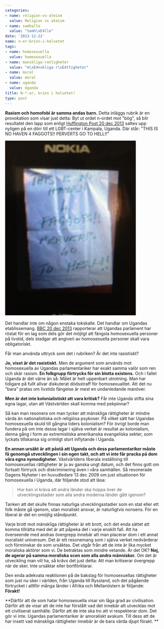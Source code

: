 ```yaml
---
categories:
- name: religion-vs-ateism
  value: Religion vs ateism
- name: samhalle
  value: "Samh\xE4lle"
date: '2013-12-22'
name: n-er-brinn-i-helvetet
tags:
- name: homosexuella
  value: homosexuella
- name: manskliga-rattigheter
  value: "m\xE4nskliga r\xE4ttigheter"
- name: moral
  value: moral
- name: uganda
  value: Uganda
title: N-*-er, brinn i helvetet!
type: post
---
```

**Rasism och homofobi är samma andas barn.** Detta inläggs rubrik är en provokation som visar just detta: Byt ut ordet n-ordet mot "bög", så blir resultatet den lapp som enligt [Huffington Post 20 dec 2013](http://www.huffingtonpost.com/ariel-wengroff/still-standing-communitie_b_4481967.html) sattes upp nyligen på en dörr till ett LGBT-center i Kampala, Uganda. Där står: "THIS IS NO HAVEN 4 FAGGOTS!! PERVERTS GO TO HELL!!"

[![No haven for faggots. Kampala, Uganda, 2013-12-20.](/files/no-haven-4-faggots-uganda_2013-12-20.jpg)](/files/no-haven-4-faggots-uganda_2013-12-20.jpg)

Det handlar inte om någon enstaka tokskalle. Det handlar om Ugandas etablissemang. [BBC 20 dec 2013](http://www.bbc.co.uk/news/world-africa-25463942) rapporterar att Ugandas parlament har röstat för en lag som dels gör det möjligt att fängsla homosexuella personer på livstid, dels stadgar att angiveri av homosexuella personer skall vara obligatoriskt.

Får man använda uttryck som det i rubriken? Är det inte rasistiskt?

**Jo, visst är det rasistiskt.** Men de argument som används mot homosexuella av Ugandas parlamentariker har exakt samma valör som ren och skär rasism. **En folkgrupp förtrycks för sin blotta existens.** Och i fallet Uganda är det värre än så: Målet är helt uppenbart utrotning. Man har tidigare på fullt allvar diskuterat dödsstraff för homosexualitet. Att det nu "bara" pratas om livstids fängelse är mest en undanledande manöver.

**Men är det inte kolonialistiskt att vara kritisk?** Får inte Uganda stifta sina egna lagar, utan att Västvärlden skall komma med pekpinnar?

Så kan man resonera om man tycker att mänskliga rättigheter är mindre värda än nationalistiska och religiösa psykoser. På vilket sätt har Ugandas homosexuella skuld till gångna tiders kolonialism? För övrigt borde man fundera på om inte dessa lagar i själva verket är resultat av kolonialism, denna gång i form av extremistiska amerikanska evangeliska sekter, som lyckats tillskansa sig orimligt stort inflytande i Uganda.

**En annan ursäkt är att påstå att Uganda och dess parlamentariker måste få genomgå utvecklingen i sin egen takt, och att vi inte får pracka på dom våra egna nymodigheter.** Västvärldens liberala inställning till homosexuellas rättigheter är ju av ganska ungt datum, och det finns gott om fortsatt förtryck och diskriminering även i våra samhällen. Så resonerade Dagens Nyheter i en huvudledare 13 dec 2009 om just situationen för homosexuella i Uganda, där följande stod att läsa:

> Hur kan vi kräva att andra länder ska hoppa över de utvecklingsstadier som alla andra moderna länder gått igenom?

Tanken att det skulle finnas naturliga utvecklingsstadier som en stat eller ett folk måste gå igenom, utan moraliskt ansvar, är naturligtvis nonsens. För en liberal är det en omöjlig ståndpunkt.

Varje brott mot mänskliga rättigheter är ett brott, och det enda sättet att komma tillrätta med det är att påpeka det i varje enskilt fall. Att ha överseende med andras övergrepp innebär att man placerar dom i ett annat moraliskt universum. Det är ett resonemang som i själva verket nedvärderar och förminskar de som ursäktas. Det utgår från att de inte är lika mycket moraliska aktörer som vi. De betraktas som mindre vetande. Är det OK? **Nej, de agerar på samma moraliska scen som alla andra människor.** Om det är utveckling man vill ha, så krävs det just detta: Att man kritiserar övergrepp när de sker. Inte ursäktar eller bortförklarar.

Den enda adekvata reaktionen på de bakslag för homosexuellas rättigheter som just nu sker i världen, från Uganda till Ryssland, och det pågående förtrycket i alltför många länder i Afrika och Mellanöstern är följande: **Förakt!**

**Därför att de som hatar homosexuella visar sin låga grad av civilisation. Därför att de visar att de inte har förstått vad det innebär att utvecklas mot ett civiliserat samhälle. Därför att de inte ska tro att vi respekterar dom. Det gör vi inte. Ugandas parlamentariker är amoraliskt avskum. Till dess att de har insett vad mänskliga rättigheter innebär är de bara värda djupt förakt. **

